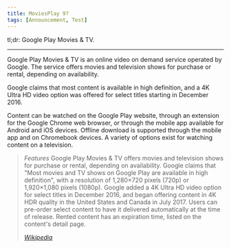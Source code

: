 ```yaml
---
title: MoviesPlay 9?
tags: [Announcement, Test]
---
```


tl;dr: Google Play Movies & TV.

---

Google Play Movies & TV is an online video on demand service operated by Google. The service offers movies and television shows for purchase or rental, depending on availability.

Google claims that most content is available in high definition, and a 4K Ultra HD video option was offered for select titles starting in December 2016.

Content can be watched on the Google Play website, through an extension for the Google Chrome web browser, or through the mobile app available for Android and iOS devices. Offline download is supported through the mobile app and on Chromebook devices. A variety of options exist for watching content on a television.

> *Features*
Google Play Movies & TV offers movies and television shows for purchase or rental, depending on availability. Google claims that "Most movies and TV shows on Google Play are available in high definition", with a resolution of 1,280×720 pixels (720p) or 1,920×1,080 pixels (1080p). Google added a 4K Ultra HD video option for select titles in December 2016, and began offering content in 4K HDR quality in the United States and Canada in July 2017. Users can pre-order select content to have it delivered automatically at the time of release. Rented content has an expiration time, listed on the content's detail page.
>
> <footer><cite><a href="https://en.wikipedia.org/wiki/Google_Play_Movies_%26_TV">Wikipedia</a></cite></footer>

